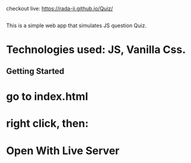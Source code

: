 checkout live:
https://rada-ii.github.io/Quiz/
##
This is a simple web app that simulates JS question Quiz.

# Technologies used: JS, Vanilla Css.

## Getting Started
# go to index.html
# right click, then:
# Open With Live Server
